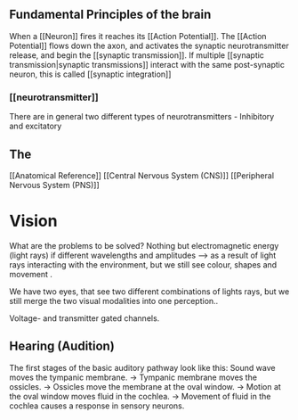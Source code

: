 


## Fundamental Principles of the brain
When a  [[Neuron]] fires it reaches its [[Action Potential]]. The [[Action Potential]] flows down the axon, and activates the synaptic neurotransmitter release, and begin the [[synaptic transmission]]. 
If multiple [[synaptic transmission|synaptic transmissions]]  interact with the same post-synaptic neuron, this is called [[synaptic integration]] 



### [[neurotransmitter]]
There are in general two different types of neurotransmitters - 
Inhibitory and excitatory



## The 
[[Anatomical Reference]]
[[Central Nervous System (CNS)]]
[[Peripheral Nervous System (PNS)]]



# Vision
What are the problems to be solved?
Nothing but electromagnetic energy (light rays) if different wavelengths and amplitudes --> as a result of light rays interacting with the environment, but we still see colour, shapes and movement .

We have two eyes, that see two different combinations of lights rays, but we still merge the two visual modalities into one perception..



Voltage- and transmitter gated channels.

## Hearing (Audition)




The first stages of the basic auditory pathway look like this:
Sound wave moves the tympanic membrane. →
  Tympanic membrane moves the ossicles. →
    Ossicles move the membrane at the oval window. →
	  Motion at the oval window moves fluid in the cochlea. →
		Movement of fluid in the cochlea causes a response in sensory neurons.